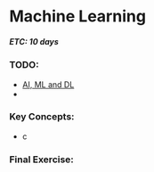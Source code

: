 # Machine Learning
##### ETC: 10 days

### TODO:
-   [AI, ML and DL](https://towardsdatascience.com/clearing-the-confusion-ai-vs-machine-learning-vs-deep-learning-differences-fce69b21d5eb)
-   
### Key Concepts:
-   c
    
### Final Exercise:
